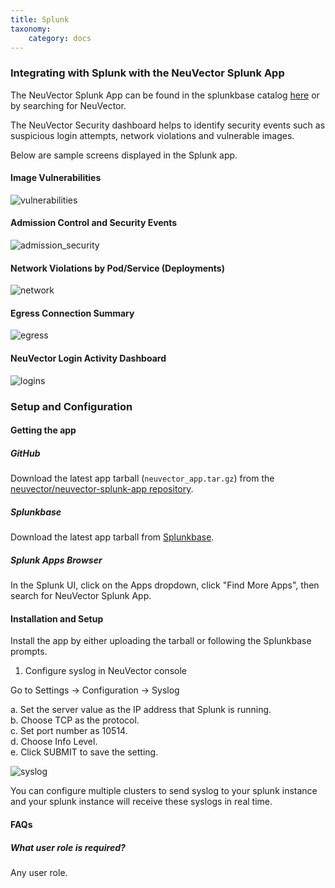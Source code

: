 ```yaml
---
title: Splunk
taxonomy:
    category: docs
---
```


### Integrating with Splunk with the NeuVector Splunk App

The NeuVector Splunk App can be found in the splunkbase catalog [here](https://splunkbase.splunk.com/app/6205/) or by searching for NeuVector.

The NeuVector Security dashboard helps to identify security events such as suspicious login attempts, network violations and vulnerable images.

Below are sample screens displayed in the Splunk app.

#### Image Vulnerabilities

![vulnerabilities](vulnerable_images.png)

#### Admission Control and Security Events

![admission_security](admission_security_events.png)

#### Network Violations by Pod/Service (Deployments)

![network](network_violations.png)

#### Egress Connection Summary

![egress](egress_destinations.png)

#### NeuVector Login Activity Dashboard

![logins](login_summary.png)

### Setup and Configuration

#### Getting the app
##### GitHub
Download the latest app tarball (`neuvector_app.tar.gz`) from the [neuvector/neuvector-splunk-app repository](https://github.com/neuvector/neuvector-splunk-app).

##### Splunkbase
Download the latest app tarball from [Splunkbase](https://splunkbase.splunk.com/app/).

##### Splunk Apps Browser
In the Splunk UI, click on the Apps dropdown, click "Find More Apps", then search for NeuVector Splunk App.

#### Installation and Setup
Install the app by either uploading the tarball or following the Splunkbase prompts.  

1. Configure syslog in NeuVector console

Go to Settings -> Configuration -> Syslog  

  a. Set the server value as the IP address that Splunk is running.  
  b. Choose TCP as the protocol.  
  c. Set port number as 10514.  
  d. Choose Info Level.  
  e. Click SUBMIT to save the setting.  


![syslog](syslog-config.png)

You can configure multiple clusters to send syslog to your splunk instance and your splunk instance will receive these syslogs in real time.

#### FAQs
##### What user role is required?
Any user role.
